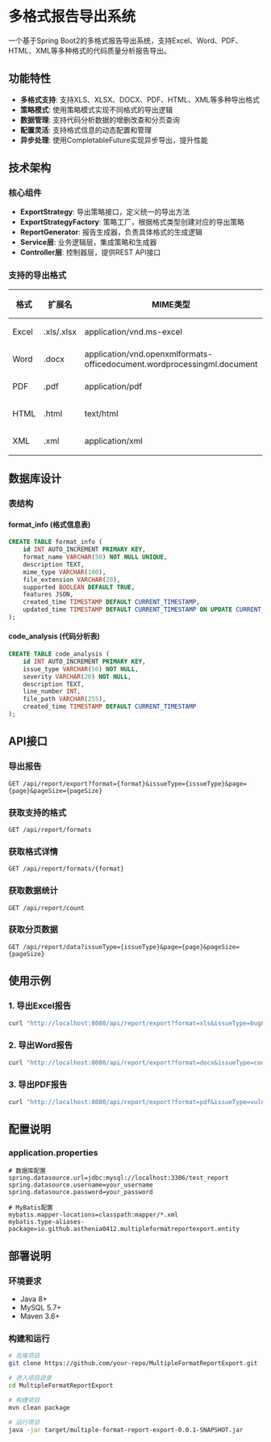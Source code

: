 # 多格式报告导出系统

一个基于Spring Boot2的多格式报告导出系统，支持Excel、Word、PDF、HTML、XML等多种格式的代码质量分析报告导出。

## 功能特性

-  **多格式支持**: 支持XLS、XLSX、DOCX、PDF、HTML、XML等多种导出格式
-  **策略模式**: 使用策略模式实现不同格式的导出逻辑
-  **数据管理**: 支持代码分析数据的增删改查和分页查询
-  **配置灵活**: 支持格式信息的动态配置和管理
-  **异步处理**: 使用CompletableFuture实现异步导出，提升性能

## 技术架构

### 核心组件

- **ExportStrategy**: 导出策略接口，定义统一的导出方法
- **ExportStrategyFactory**: 策略工厂，根据格式类型创建对应的导出策略
- **ReportGenerator**: 报告生成器，负责具体格式的生成逻辑
- **Service层**: 业务逻辑层，集成策略和生成器
- **Controller层**: 控制器层，提供REST API接口

### 支持的导出格式

| 格式 | 扩展名 | MIME类型 | 状态 |
|------|--------|----------|------|
| Excel | .xls/.xlsx | application/vnd.ms-excel | 支持 |
| Word | .docx | application/vnd.openxmlformats-officedocument.wordprocessingml.document | 支持 |
| PDF | .pdf | application/pdf | 支持 |
| HTML | .html | text/html | 支持 |
| XML | .xml | application/xml | 支持 |

## 数据库设计

### 表结构

#### format_info (格式信息表)
```sql
CREATE TABLE format_info (
    id INT AUTO_INCREMENT PRIMARY KEY,
    format_name VARCHAR(50) NOT NULL UNIQUE,
    description TEXT,
    mime_type VARCHAR(100),
    file_extension VARCHAR(20),
    supported BOOLEAN DEFAULT TRUE,
    features JSON,
    created_time TIMESTAMP DEFAULT CURRENT_TIMESTAMP,
    updated_time TIMESTAMP DEFAULT CURRENT_TIMESTAMP ON UPDATE CURRENT_TIMESTAMP
);
```

#### code_analysis (代码分析表)
```sql
CREATE TABLE code_analysis (
    id INT AUTO_INCREMENT PRIMARY KEY,
    issue_type VARCHAR(50) NOT NULL,
    severity VARCHAR(20) NOT NULL,
    description TEXT,
    line_number INT,
    file_path VARCHAR(255),
    created_time TIMESTAMP DEFAULT CURRENT_TIMESTAMP
);
```

## API接口

### 导出报告
```
GET /api/report/export?format={format}&issueType={issueType}&page={page}&pageSize={pageSize}
```

### 获取支持的格式
```
GET /api/report/formats
```

### 获取格式详情
```
GET /api/report/formats/{format}
```

### 获取数据统计
```
GET /api/report/count
```

### 获取分页数据
```
GET /api/report/data?issueType={issueType}&page={page}&pageSize={pageSize}
```

## 使用示例

### 1. 导出Excel报告
```bash
curl "http://localhost:8080/api/report/export?format=xls&issueType=bug&page=1&pageSize=100"
```

### 2. 导出Word报告
```bash
curl "http://localhost:8080/api/report/export?format=docx&issueType=code_smell&page=1&pageSize=50"
```

### 3. 导出PDF报告
```bash
curl "http://localhost:8080/api/report/export?format=pdf&issueType=vulnerability&page=1&pageSize=200"
```

## 配置说明

### application.properties
```properties
# 数据库配置
spring.datasource.url=jdbc:mysql://localhost:3306/test_report
spring.datasource.username=your_username
spring.datasource.password=your_password

# MyBatis配置
mybatis.mapper-locations=classpath:mapper/*.xml
mybatis.type-aliases-package=io.github.asthenia0412.multipleformatreportexport.entity
```

## 部署说明

### 环境要求
- Java 8+
- MySQL 5.7+
- Maven 3.6+

### 构建和运行
```bash
# 克隆项目
git clone https://github.com/your-repo/MultipleFormatReportExport.git

# 进入项目目录
cd MultipleFormatReportExport

# 构建项目
mvn clean package

# 运行项目
java -jar target/multiple-format-report-export-0.0.1-SNAPSHOT.jar
```
